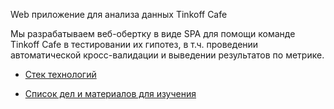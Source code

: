 Web приложение для анализа данных Tinkoff Cafe


Мы разрабатываем веб-обертку в виде SPA для помощи команде Tinkoff Cafe в тестировании их гипотез, в т.ч. проведении автоматической кросс-валидации и выведении результатов по метрике. 

+ [Cтек технологий](https://docs.google.com/spreadsheets/d/10_ih1ONghtAGQ29BRwEeNhrGonIFp6qVrk0CyaJH7SM/edit?usp=sharing)

+ [Список дел и материалов для изучения](https://trello.com/b/sYs31Fnj/tinkoff-web) 
